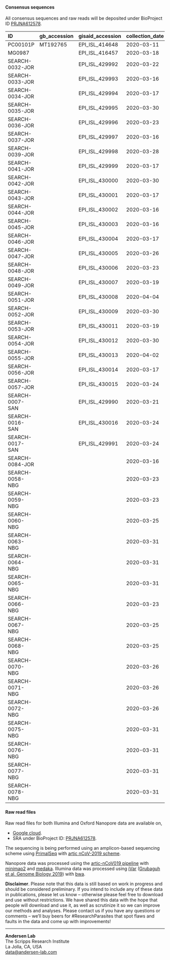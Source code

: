 #### Consensus sequences

All consensus sequences and raw reads will be deposited under BioProject ID [PRJNA612578](https://www.ncbi.nlm.nih.gov/bioproject/612578).

|ID|gb\_accession|gisaid\_accession|collection\_date|location|percent\_coverage\_cds|avg\_depth|
|:---|:---|:---|:---|:---|:---|:---|
|PC00101P|MT192765|EPI\_ISL\_414648|2020-03-11|San Diego|99.7525|3516.14|
|MG0987||EPI\_ISL\_416457|2020-03-18|San Diego|99.5954|2465.6|
|SEARCH-0032-JOR||EPI\_ISL\_429992|2020-03-22|Jordan/Amman|99.77|60606.1|
|SEARCH-0033-JOR||EPI\_ISL\_429993|2020-03-16|Jordan/Amman|100|44936.5|
|SEARCH-0034-JOR||EPI\_ISL\_429994|2020-03-17|Jordan/Amman|100|35560.2|
|SEARCH-0035-JOR||EPI\_ISL\_429995|2020-03-30|Jordan/Amman|99.3|48715.3|
|SEARCH-0036-JOR||EPI\_ISL\_429996|2020-03-23|Jordan/Amman|100|32210.1|
|SEARCH-0037-JOR||EPI\_ISL\_429997|2020-03-16|Jordan/Amman|100|52690.4|
|SEARCH-0039-JOR||EPI\_ISL\_429998|2020-03-28|Jordan/Amman|100|64812.1|
|SEARCH-0041-JOR||EPI\_ISL\_429999|2020-03-17|Jordan/Amman|100|38163|
|SEARCH-0042-JOR||EPI\_ISL\_430000|2020-03-30|Jordan/Amman|100|54223.6|
|SEARCH-0043-JOR||EPI\_ISL\_430001|2020-03-17|Jordan/Amman|100|40737.6|
|SEARCH-0044-JOR||EPI\_ISL\_430002|2020-03-16|Jordan/Amman|100|53799.2|
|SEARCH-0045-JOR||EPI\_ISL\_430003|2020-03-16|Jordan/Amman|100|79270.1|
|SEARCH-0046-JOR||EPI\_ISL\_430004|2020-03-17|Jordan/Amman|100|58760.2|
|SEARCH-0047-JOR||EPI\_ISL\_430005|2020-03-26|Jordan/Amman|100|73368.1|
|SEARCH-0048-JOR||EPI\_ISL\_430006|2020-03-23|Jordan/Amman|100|42566|
|SEARCH-0049-JOR||EPI\_ISL\_430007|2020-03-19|Jordan/Amman|100|47203.2|
|SEARCH-0051-JOR||EPI\_ISL\_430008|2020-04-04|Jordan/Amman|97.98|55629.6|
|SEARCH-0052-JOR||EPI\_ISL\_430009|2020-03-30|Jordan/Irbid|100|29390.3|
|SEARCH-0053-JOR||EPI\_ISL\_430011|2020-03-19|Jordan/Amman|100|65439.2|
|SEARCH-0054-JOR||EPI\_ISL\_430012|2020-03-30|Jordan/Irbid|99.99|67262.4|
|SEARCH-0055-JOR||EPI\_ISL\_430013|2020-04-02|Jordan/Amman|96|67329.1|
|SEARCH-0056-JOR||EPI\_ISL\_430014|2020-03-17|Jordan/Amman|100|40156.9|
|SEARCH-0057-JOR||EPI\_ISL\_430015|2020-03-24|Jordan/Amman|100|33430.4|
|SEARCH-0007-SAN||EPI\_ISL\_429990|2020-03-21|San Diego|100|6215.17|
|SEARCH-0016-SAN||EPI\_ISL\_430016|2020-03-24|San Diego|100|6440.67|
|SEARCH-0017-SAN||EPI\_ISL\_429991|2020-03-24|San Diego|100|4947.09|
|SEARCH-0084-JOR|||2020-03-16|Jordan/Amman|100|34497.8|
|SEARCH-0058-NBG|||2020-03-23|New Orleans|99.93|48802|
|SEARCH-0059-NBG|||2020-03-23|New Orleans|99.62|42541.8|
|SEARCH-0060-NBG|||2020-03-25|New Orleans|99.88|48703.2|
|SEARCH-0063-NBG|||2020-03-31|New Orleans|97.49|31243.4|
|SEARCH-0064-NBG|||2020-03-31|New Orleans|98.68|40169.9|
|SEARCH-0065-NBG|||2020-03-31|New Orleans|98.57|51247.6|
|SEARCH-0066-NBG|||2020-03-23|New Orleans|98.85|39911.6|
|SEARCH-0067-NBG|||2020-03-25|New Orleans|97.68|42225.8|
|SEARCH-0068-NBG|||2020-03-25|New Orleans|100|51571.6|
|SEARCH-0070-NBG|||2020-03-26|New Orleans|99.92|49492.1|
|SEARCH-0071-NBG|||2020-03-26|New Orleans|100|56119|
|SEARCH-0072-NBG|||2020-03-26|New Orleans|98.18|16127.5|
|SEARCH-0075-NBG|||2020-03-31|New Orleans|98.09|12742|
|SEARCH-0076-NBG|||2020-03-31|New Orleans|99.99|14235.8|
|SEARCH-0077-NBG|||2020-03-31|New Orleans|98.62|16180.4|
|SEARCH-0078-NBG|||2020-03-31|New Orleans|96.58|11629.3|

#### Raw read files

Raw read files for both Illumina and Oxford Nanopore data are available on, 

* [Google cloud](https://console.cloud.google.com/storage/browser/andersen-lab_hcov-19-genomics).
* SRA under BioProject ID: [PRJNA612578](https://www.ncbi.nlm.nih.gov/bioproject/612578).

The sequencing is being performed using an amplicon-based sequencing scheme using [PrimalSeq](https://www.nature.com/articles/nprot.2017.066) with [artic nCoV-2019 scheme](https://github.com/artic-network/artic-ncov2019/tree/master/primer_schemes/nCoV-2019). 

Nanopore data was processed using the [artic-nCoV019 pipeline](https://github.com/artic-network/artic-ncov2019) with [minimap2](https://github.com/lh3/minimap2) and [medaka](https://github.com/nanoporetech/medaka).
Illumina data was processed using [iVar](https://github.com/andersen-lab/ivar) ([Grubaguh et al. Genome Biology 2019](https://genomebiology.biomedcentral.com/articles/10.1186/s13059-018-1618-7)) with [bwa](https://github.com/lh3/bwa).

**Disclaimer**. Please note that this data is still based on work in progress and should be considered preliminary. If you intend to include any of these data in publications, please let us know – otherwise please feel free to download and use without restrictions. We have shared this data with the hope that people will download and use it, as well as scrutinize it so we can improve our methods and analyses. Please contact us if you have any questions or comments – we’ll buy beers for #ResearchParasites that spot flaws and faults in the data and come up with improvements!

---
**Andersen Lab**  
The Scripps Research Institute  
La Jolla, CA, USA  
[data@andersen-lab.com](mailto:data@andersen-lab.com)
